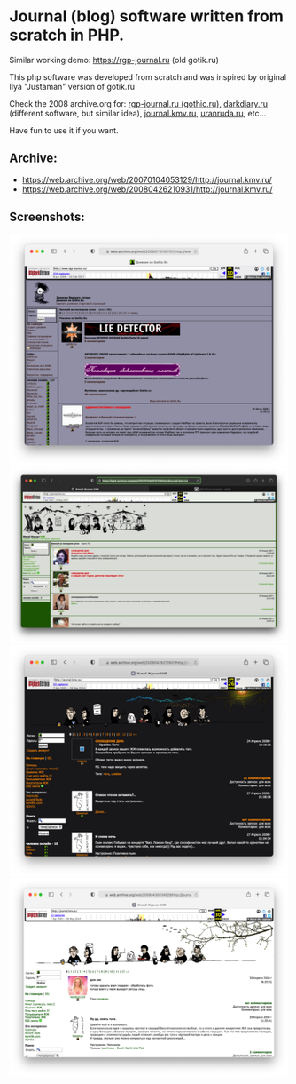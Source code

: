 # Journal (blog) software written from scratch in PHP.

Similar working demo: https://rgp-journal.ru (old gotik.ru)

This php software was developed from scratch and was inspired by original Ilya "Justaman" version of gotik.ru 

Check the 2008 archive.org for: [rgp-journal.ru (gothic.ru)](https://web.archive.org/web/2008*/rgp-journal.ru), [darkdiary.ru](https://web.archive.org/web/2008*/darkdiary.ru) (different software, but similar idea), [journal.kmv.ru](https://web.archive.org/web/2008*/journal.kmv.ru), [uranruda.ru](https://web.archive.org/web/2010*/uranruda.ru), etc...

Have fun to use it if you want. 

## Archive: 

* https://web.archive.org/web/20070104053129/http://journal.kmv.ru/
* https://web.archive.org/web/20080426210931/http://journal.kmv.ru/

## Screenshots:

<img src="https://raw.githubusercontent.com/matveynator/journal/master/screenshot-05.png" width="600"> <img src="https://raw.githubusercontent.com/matveynator/journal/master/screenshot-02.jpg" width="600"> <img src="https://raw.githubusercontent.com/matveynator/journal/master/screenshot-03.png" width="600"> <img src="https://raw.githubusercontent.com/matveynator/journal/master/screenshot-04.png" width="600">



